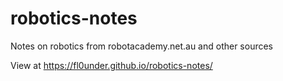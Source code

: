 # robotics-notes
Notes on robotics from robotacademy.net.au and other sources

View at https://fl0under.github.io/robotics-notes/
